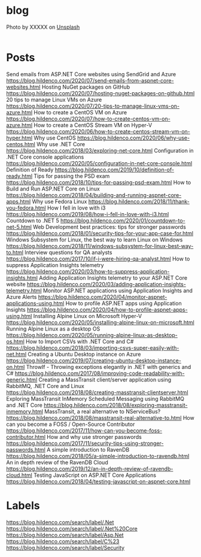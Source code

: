 # blog
<div class="code"></div>
<div class="tip"></div>
<div class="warning"></div>
<div class="subheader"></div>

<div class="subheader">Photo by XXXXX on <a href="https://unsplash.com/photos/XXXXX">Unsplash</a><br /><br /></div>

# Posts
Send emails from ASP.NET Core websites using SendGrid and Azure  https://blog.hildenco.com/2020/07/send-emails-from-aspnet-core-websites.html
Hosting NuGet packages on GitHub https://blog.hildenco.com/2020/07/hosting-nuget-packages-on-github.html
20 tips to manage Linux VMs on Azure https://blog.hildenco.com/2020/07/20-tips-to-manage-linux-vms-on-azure.html
How to create a CentOS VM on Azure https://blog.hildenco.com/2020/07/how-to-create-centos-vm-on-azure.html
How to create a CentOS Stream VM on Hyper-V https://blog.hildenco.com/2020/06/how-to-create-centos-stream-vm-on-hyper.html
Why use CentOS https://blog.hildenco.com/2020/06/why-use-centos.html
Why use .NET Core https://blog.hildenco.com/2018/03/exploring-net-core.html
Configuration in .NET Core console applications https://blog.hildenco.com/2020/05/configuration-in-net-core-console.html
Definition of Ready https://blog.hildenco.com/2019/10/definition-of-ready.html
Tips for passing the PSD exam https://blog.hildenco.com/2018/10/tips-for-passing-psd-exam.html
How to Build and Run ASP.NET Core on Linux https://blog.hildenco.com/2018/04/building-and-running-aspnet-core-apps.html
Why use Fedora Linux https://blog.hildenco.com/2018/11/thank-you-fedora.html
How I fell in love with i3 https://blog.hildenco.com/2019/08/how-i-fell-in-love-with-i3.html
Countdown to .NET 5 https://blog.hildenco.com/2020/01/countdown-to-net-5.html
Web Development best practices: tips for stronger passwords https://blog.hildenco.com/2018/01/security-tips-for-your-app-case-for.html
Windows Subsystem for Linux, the best way to learn Linux on Windows https://blog.hildenco.com/2018/11/windows-subsystem-for-linux-best-way-to.html
Interview questions for QA analysts https://blog.hildenco.com/2017/10/if-i-were-hiring-qa-analyst.html
How to suppress Application Insights telemetry https://blog.hildenco.com/2020/03/how-to-suppress-application-insights.html
Adding Application Insights telemetry to your ASP.NET Core website https://blog.hildenco.com/2020/03/adding-application-insights-telemetry.html
Monitor ASP.NET applications using Application Insights and Azure Alerts https://blog.hildenco.com/2020/04/monitor-aspnet-applications-using.html
How to profile ASP.NET apps using Application Insights https://blog.hildenco.com/2020/04/how-to-profile-aspnet-apps-using.html
Installing Alpine Linux on Microsoft Hyper-V https://blog.hildenco.com/2020/05/installing-alpine-linux-on-microsoft.html
Running Alpine Linux as a desktop OS https://blog.hildenco.com/2020/05/running-alpine-linux-as-desktop-os.html
How to Import CSVs with .NET Core and C# https://blog.hildenco.com/2018/03/importing-csvs-super-easily-with-net.html
Creating a Ubuntu Desktop instance on Azure https://blog.hildenco.com/2019/07/creating-ubuntu-desktop-instance-on.html
ThrowIf - Throwing exceptions elegantly in .NET with generics and C# https://blog.hildenco.com/2017/08/improving-code-readability-with-generic.html
Creating a MassTransit client/server application using RabbitMQ, .NET Core and Linux https://blog.hildenco.com/2018/08/creating-masstransit-clientserver.html
Exploring MassTransit InMemory Scheduled Messaging using RabbitMQ and .NET Core https://blog.hildenco.com/2018/08/exploring-masstransit-inmemory.html
MassTransit, a real alternative to NServiceBus? https://blog.hildenco.com/2018/08/masstransit-real-alternative-to.html
How can you become a FOSS / Open-Source Contributor https://blog.hildenco.com/2017/11/how-can-you-become-foss-contributor.html
How and why use stronger passwords https://blog.hildenco.com/2017/11/security-tips-using-stronger-passwords.html
A simple introduction to RavenDB https://blog.hildenco.com/2018/05/a-simple-introduction-to-ravendb.html
An in depth review of the RavenDB Cloud https://blog.hildenco.com/2019/12/an-in-depth-review-of-ravendb-cloud.html
Testing JavaScript on ASP.NET Core Applications https://blog.hildenco.com/2018/04/testing-javascript-on-aspnet-core.html

# Labels
https://blog.hildenco.com/search/label/.Net
https://blog.hildenco.com/search/label/.Net%20Core
https://blog.hildenco.com/search/label/Asp.Net
https://blog.hildenco.com/search/label/C%23
https://blog.hildenco.com/search/label/Security
